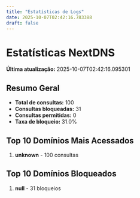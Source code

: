 ```yaml
---
title: "Estatísticas de Logs"
date: 2025-10-07T02:42:16.783388
draft: false
---
```

# Estatísticas NextDNS
**Última atualização:** 2025-10-07T02:42:16.095301
## Resumo Geral
- **Total de consultas:** 100
- **Consultas bloqueadas:** 31
- **Consultas permitidas:** 0
- **Taxa de bloqueio:** 31.0%
## Top 10 Domínios Mais Acessados
1. **unknown** - 100 consultas

## Top 10 Domínios Bloqueados

1. **null** - 31 bloqueios
